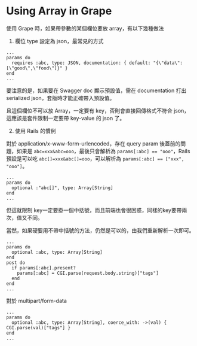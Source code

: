 # Using Array in Grape

使用 Grape 時，如果帶參數的某個欄位要放 array，有以下幾種做法

1. 欄位 type 設定為 json，最常見的方式

```
...
params do
  requires :abc, type: JSON, documentation: { default: "{\"data\":[\"good\",\"food\"]}" }
end
...
```

要注意的是，如果要在 Swagger doc 顯示預設值，需在 documentation 打出 serialized json，套版時才能正確帶入預設值。

且這個欄位不可以放 Array，一定要有 key，否則會直接回傳格式不符合 json，這應該是套件限制一定要帶 key-value 的 json 了。


2. 使用 Rails 的慣例

對於 application/x-www-form-urlencoded，存在 query param 後蓋前的問題，如果是 `abc=xxx&abc=ooo`，最後只會解析為 `params[:abc] == "ooo"`，Rails 預設是可以吃 `abc[]=xxx&abc[]=ooo`，可以解析為 `params[:abc] == ["xxx", "ooo"]`。

```
...
params do
  optional :"abc[]", type: Array[String]
end
...
```

但這就限制 key一定要掛一個中括號，而且前端也會很困惑，同樣的key要帶兩次，值又不同。

當然，如果硬要用不帶中括號的方法，仍然是可以的，由我們重新解析一次即可。

```
...
params do
  optional :abc, type: Array[String]
end
post do
  if params[:abc].present?
    params[:abc] = CGI.parse(request.body.string)["tags"]
  end
end
...
```

對於 multipart/form-data

```
...
params do
  optional :abc, type: Array[String], coerce_with: ->(val) { CGI.parse(val)["tags"] }
end
...
```
